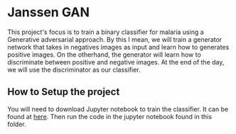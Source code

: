 # Janssen GAN
This project's focus is to train a binary classifier for malaria using a Generative adversarial approach.
By this I mean, we will train a generator network that takes in negatives images as input and learn how to 
generates positive images. On the otherhand, the generator will learn how to discriminate between positive 
and negative images. At the end of the day, we will use the discriminator as our classifier. 

## How to Setup the project
You will need to download Jupyter notebook to train the classifier. It can be found at [here](http://jupyter.org/install).
Then run the code in the jupyter notebook found in this folder.
